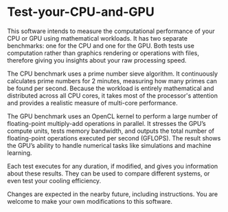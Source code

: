 # Test-your-CPU-and-GPU
This software intends to measure the computational performance of your CPU or GPU using mathematical workloads. It has two separate benchmarks: one for the CPU and one for the GPU. Both tests use computation rather than graphics rendering or operations with files, therefore giving you insights about your raw processing speed.

The CPU benchmark uses a prime number sieve algorithm. It continuously calculates prime numbers for 2 minutes, measuring how many primes can be found per second. Because the workload is entirely mathematical and distributed across all CPU cores, it takes most of the processor's attention and provides a realistic measure of multi-core performance.

The GPU benchmark uses an OpenCL kernel to perform a large number of floating-point multiply-add operations in parallel. It stresses the GPU’s compute units, tests memory bandwidth, and outputs the total number of floating-point operations executed per second (GFLOPS). The result shows the GPU’s ability to handle numerical tasks like simulations and machine learning.

Each test executes for any duration, if modified, and gives you information about these results. They can be used to compare different systems, or even test your cooling efficiency.

Changes are expected in the nearby future, including instructions. You are welcome to make your own modifications to this software.
